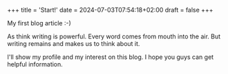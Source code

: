 +++
title = 'Start!'
date = 2024-07-03T07:54:18+02:00
draft = false
+++

My first blog article :-)

As think writing is powerful.
Every word comes from mouth into the air.
But writing remains and makes us to think about it.

I'll show my profile and my interest on this blog.
I hope you guys can get helpful information.

